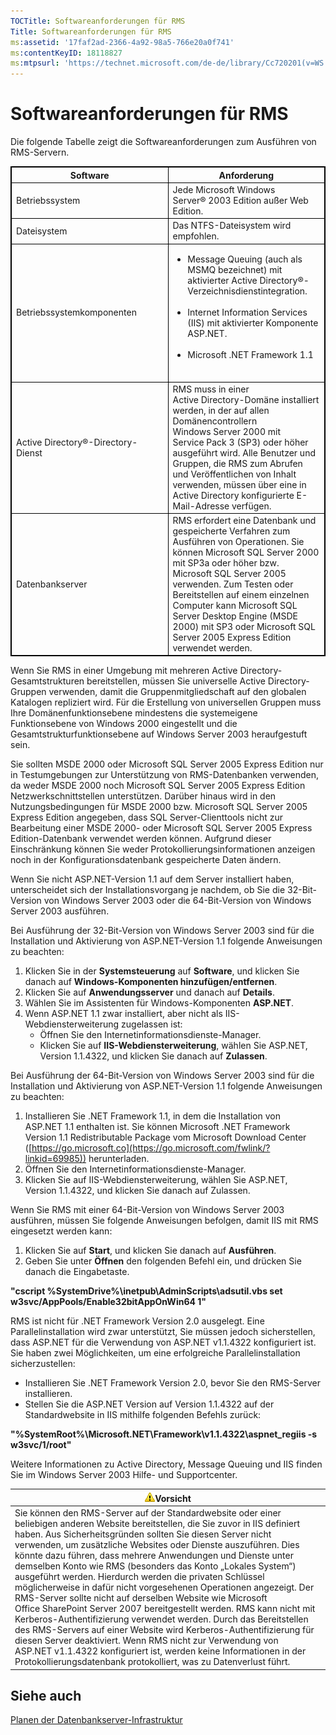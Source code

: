 ```yaml
---
TOCTitle: Softwareanforderungen für RMS
Title: Softwareanforderungen für RMS
ms:assetid: '17faf2ad-2366-4a92-98a5-766e20a0f741'
ms:contentKeyID: 18118827
ms:mtpsurl: 'https://technet.microsoft.com/de-de/library/Cc720201(v=WS.10)'
---
```


Softwareanforderungen für RMS
=============================

Die folgende Tabelle zeigt die Softwareanforderungen zum Ausführen von RMS-Servern.

<p></p>
<table style="border:1px solid black;">
<colgroup>
<col width="50%" />
<col width="50%" />
</colgroup>
<thead>
<tr class="header">
<th style="border:1px solid black;" >Software</th>
<th style="border:1px solid black;" >Anforderung</th>
</tr>
</thead>
<tbody>
<tr class="odd">
<td style="border:1px solid black;">Betriebssystem</td>
<td style="border:1px solid black;">Jede Microsoft Windows Server® 2003 Edition außer Web Edition.</td>
</tr>
<tr class="even">
<td style="border:1px solid black;">Dateisystem</td>
<td style="border:1px solid black;">Das NTFS-Dateisystem wird empfohlen.</td>
</tr>
<tr class="odd">
<td style="border:1px solid black;">Betriebssystemkomponenten</td>
<td style="border:1px solid black;"><ul>
<li>Message Queuing (auch als MSMQ bezeichnet) mit aktivierter Active Directory®-Verzeichnisdienstintegration.<br />
<br />
</li>
<li>Internet Information Services (IIS) mit aktivierter Komponente ASP.NET.<br />
<br />
</li>
<li>Microsoft .NET Framework 1.1<br />
<br />
</li>
</ul></td>
</tr>
<tr class="even">
<td style="border:1px solid black;">Active Directory®-Directory-Dienst</td>
<td style="border:1px solid black;">RMS muss in einer Active Directory-Domäne installiert werden, in der auf allen Domänencontrollern Windows Server 2000 mit Service Pack 3 (SP3) oder höher ausgeführt wird. Alle Benutzer und Gruppen, die RMS zum Abrufen und Veröffentlichen von Inhalt verwenden, müssen über eine in Active Directory konfigurierte E-Mail-Adresse verfügen.</td>
</tr>
<tr class="odd">
<td style="border:1px solid black;">Datenbankserver</td>
<td style="border:1px solid black;">RMS erfordert eine Datenbank und gespeicherte Verfahren zum Ausführen von Operationen. Sie können Microsoft SQL Server 2000 mit SP3a oder höher bzw. Microsoft SQL Server 2005 verwenden. Zum Testen oder Bereitstellen auf einem einzelnen Computer kann Microsoft SQL Server Desktop Engine (MSDE 2000) mit SP3 oder Microsoft SQL Server 2005 Express Edition verwendet werden.</td>
</tr>
</tbody>
</table>
  
Wenn Sie RMS in einer Umgebung mit mehreren Active Directory-Gesamtstrukturen bereitstellen, müssen Sie universelle Active Directory-Gruppen verwenden, damit die Gruppenmitgliedschaft auf den globalen Katalogen repliziert wird. Für die Erstellung von universellen Gruppen muss Ihre Domänenfunktionsebene mindestens die systemeigene Funktionsebene von Windows 2000 eingestellt und die Gesamtstrukturfunktionsebene auf Windows Server 2003 heraufgestuft sein.
  
Sie sollten MSDE 2000 oder Microsoft SQL Server 2005 Express Edition nur in Testumgebungen zur Unterstützung von RMS-Datenbanken verwenden, da weder MSDE 2000 noch Microsoft SQL Server 2005 Express Edition Netzwerkschnittstellen unterstützen. Darüber hinaus wird in den Nutzungsbedingungen für MSDE 2000 bzw. Microsoft SQL Server 2005 Express Edition angegeben, dass SQL Server-Clienttools nicht zur Bearbeitung einer MSDE 2000- oder Microsoft SQL Server 2005 Express Edition-Datenbank verwendet werden können. Aufgrund dieser Einschränkung können Sie weder Protokollierungsinformationen anzeigen noch in der Konfigurationsdatenbank gespeicherte Daten ändern.
  
Wenn Sie nicht ASP.NET-Version 1.1 auf dem Server installiert haben, unterscheidet sich der Installationsvorgang je nachdem, ob Sie die 32-Bit-Version von Windows Server 2003 oder die 64-Bit-Version von Windows Server 2003 ausführen.
  
Bei Ausführung der 32-Bit-Version von Windows Server 2003 sind für die Installation und Aktivierung von ASP.NET-Version 1.1 folgende Anweisungen zu beachten:
  
1.  Klicken Sie in der **Systemsteuerung** auf **Software**, und klicken Sie danach auf **Windows-Komponenten hinzufügen/entfernen**.  
2.  Klicken Sie auf **Anwendungsserver** und danach auf **Details**.  
3.  Wählen Sie im Assistenten für Windows-Komponenten **ASP.NET**.  
4.  Wenn ASP.NET 1.1 zwar installiert, aber nicht als IIS-Webdiensterweiterung zugelassen ist:  
    -   Öffnen Sie den Internetinformationsdienste-Manager.  
    -   Klicken Sie auf **IIS-Webdiensterweiterung**, wählen Sie ASP.NET, Version 1.1.4322, und klicken Sie danach auf **Zulassen**.
  
Bei Ausführung der 64-Bit-Version von Windows Server 2003 sind für die Installation und Aktivierung von ASP.NET-Version 1.1 folgende Anweisungen zu beachten:
  
1.  Installieren Sie .NET Framework 1.1, in dem die Installation von ASP.NET 1.1 enthalten ist. Sie können Microsoft .NET Framework Version 1.1 Redistributable Package vom Microsoft Download Center ([https://go.microsoft.co](https://go.microsoft.com/fwlink/?linkid=69985)) herunterladen.  
2.  Öffnen Sie den Internetinformationsdienste-Manager.  
3.  Klicken Sie auf IIS-Webdiensterweiterung, wählen Sie ASP.NET, Version 1.1.4322, und klicken Sie danach auf Zulassen.
  
Wenn Sie RMS mit einer 64-Bit-Version von Windows Server 2003 ausführen, müssen Sie folgende Anweisungen befolgen, damit IIS mit RMS eingesetzt werden kann:
  
1.  Klicken Sie auf **Start**, und klicken Sie danach auf **Ausführen**.  
2.  Geben Sie unter **Öffnen** den folgenden Befehl ein, und drücken Sie danach die Eingabetaste.
  
**"cscript %SystemDrive%\\inetpub\\AdminScripts\\adsutil.vbs set w3svc/AppPools/Enable32bitAppOnWin64 1"**
  
RMS ist nicht für .NET Framework Version 2.0 ausgelegt. Eine Parallelinstallation wird zwar unterstützt, Sie müssen jedoch sicherstellen, dass ASP.NET für die Verwendung von ASP.NET v1.1.4322 konfiguriert ist. Sie haben zwei Möglichkeiten, um eine erfolgreiche Parallelinstallation sicherzustellen:
  
-   Installieren Sie .NET Framework Version 2.0, bevor Sie den RMS-Server installieren.  
-   Stellen Sie die ASP.NET Version auf Version 1.1.4322 auf der Standardwebsite in IIS mithilfe folgenden Befehls zurück:
  
**"%SystemRoot%\\Microsoft.NET\\Framework\\v1.1.4322\\aspnet\_regiis -s w3svc/1/root"**
  
Weitere Informationen zu Active Directory, Message Queuing und IIS finden Sie im Windows Server 2003 Hilfe- und Supportcenter.
  
| ![](images/Cc720201.Caution(WS.10).gif)Vorsicht                                                                                                                                                                                                                                                                                                                                                                                                                                                                                                                                                                                                                                                                                                                                                                                                                                                                                                                                               |  
|----------------------------------------------------------------------------------------------------------------------------------------------------------------------------------------------------------------------------------------------------------------------------------------------------------------------------------------------------------------------------------------------------------------------------------------------------------------------------------------------------------------------------------------------------------------------------------------------------------------------------------------------------------------------------------------------------------------------------------------------------------------------------------------------------------------------------------------------------------------------------------------------------------------------------------------------------------------------------------------------------------------------------|  
| Sie können den RMS-Server auf der Standardwebsite oder einer beliebigen anderen Website bereitstellen, die Sie zuvor in IIS definiert haben. Aus Sicherheitsgründen sollten Sie diesen Server nicht verwenden, um zusätzliche Websites oder Dienste auszuführen. Dies könnte dazu führen, dass mehrere Anwendungen und Dienste unter demselben Konto wie RMS (besonders das Konto „Lokales System“) ausgeführt werden. Hierdurch werden die privaten Schlüssel möglicherweise in dafür nicht vorgesehenen Operationen angezeigt. Der RMS-Server sollte nicht auf derselben Website wie Microsoft Office SharePoint Server 2007 bereitgestellt werden. RMS kann nicht mit Kerberos-Authentifizierung verwendet werden. Durch das Bereitstellen des RMS-Servers auf einer Website wird Kerberos-Authentifizierung für diesen Server deaktiviert. Wenn RMS nicht zur Verwendung von ASP.NET v1.1.4322 konfiguriert ist, werden keine Informationen in der Protokollierungsdatenbank protokolliert, was zu Datenverlust führt. |
  
Siehe auch  
----------
  
[Planen der Datenbankserver-Infrastruktur](https://technet.microsoft.com/b12354bd-3143-4d1f-b5aa-450c4550653c)